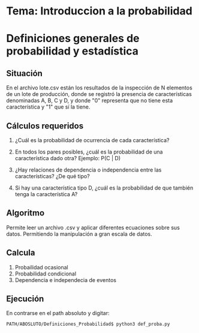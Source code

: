#                  Tema: Introduccion a la probabilidad
# Definiciones generales de probabilidad y estadística 

##        Situación
En el archivo lote.csv están los resultados de la inspección de N elementos de un lote
de producción, donde se registró la presencia de características denominadas A, B, C y D,
y donde "0" representa que no tiene esta característica y "1" que sí la tiene.

##        Cálculos requeridos
1. ¿Cuál es la probabilidad de ocurrencia de cada característica?

2. En todos los pares posibles, ¿cuál es la probabilidad de una característica dado otra? Ejemplo: P(C | D)

3. ¿Hay relaciones de dependencia o independencia entre las características? ¿De qué tipo?

4. Si hay una característica tipo D, ¿cuál es la probabilidad de que también tenga la característica A?


##        Algoritmo
Permite leer un archivo .csv y aplicar diferentes ecuaciones sobre sus datos.
Permitiendo la manipulación a gran escala de datos.

##        Calcula 
1. Probailidad ocasional 
2. Probabilidad condicional 
3. Dependencia e independecia de eventos 


## Ejecución 
En contrarse en el path absoluto y digitar:
~~~
PATH/ABOSLUTO/Definiciones_Probabilidad$ python3 def_proba.py
~~~
